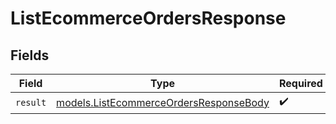 # ListEcommerceOrdersResponse


## Fields

| Field                                                                                  | Type                                                                                   | Required                                                                               | Description                                                                            |
| -------------------------------------------------------------------------------------- | -------------------------------------------------------------------------------------- | -------------------------------------------------------------------------------------- | -------------------------------------------------------------------------------------- |
| `result`                                                                               | [models.ListEcommerceOrdersResponseBody](../models/listecommerceordersresponsebody.md) | :heavy_check_mark:                                                                     | N/A                                                                                    |